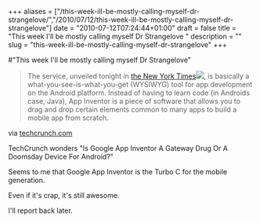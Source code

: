+++
aliases = ["/this-week-ill-be-mostly-calling-myself-dr-strangelove/","/2010/07/12/this-week-ill-be-mostly-calling-myself-dr-strangelove"]
date = "2010-07-12T07:24:44+01:00"
draft = false
title = "This week I'll be mostly calling myself Dr Strangelove "
description = ""
slug = "this-week-ill-be-mostly-calling-myself-dr-strangelove"
+++

#"This week I'll be mostly calling myself Dr Strangelove"


 <div class="posterous_bookmarklet_entry">
 <blockquote class="posterous_long_quote">The service, unveiled tonight in&nbsp;<a href="http://www.nytimes.com/2010/07/12/technology/12google.html?_r=1&amp;partner=rss&amp;emc=rss">the New York Times<img class="snap_preview_icon" src="http://i.ixnp.com/images/v6.36/t.gif" style="" /></a>, is basically a what-you-see-is-what-you-get (WYSIWYG) tool for app development on the Android platform. Instead of having to learn code (in Androids case, Java), App Inventor is a piece of software that allows you to drag and drop certain elements common to many apps to build a mobile app from scratch.</blockquote>

<div class="posterous_quote_citation">via <a href="http://techcrunch.com/2010/07/11/google-app-inventor/">techcrunch.com</a></div>
 <p>TechCrunch wonders "Is Google App Inventor A Gateway Drug Or A Doomsday Device For Android?"
</p><p>Seems to me that Google App Inventor is the Turbo C for the mobile generation.
</p><p>Even if it's crap, it's still awesome. 
</p><p>I'll report back later.</p></div>
 